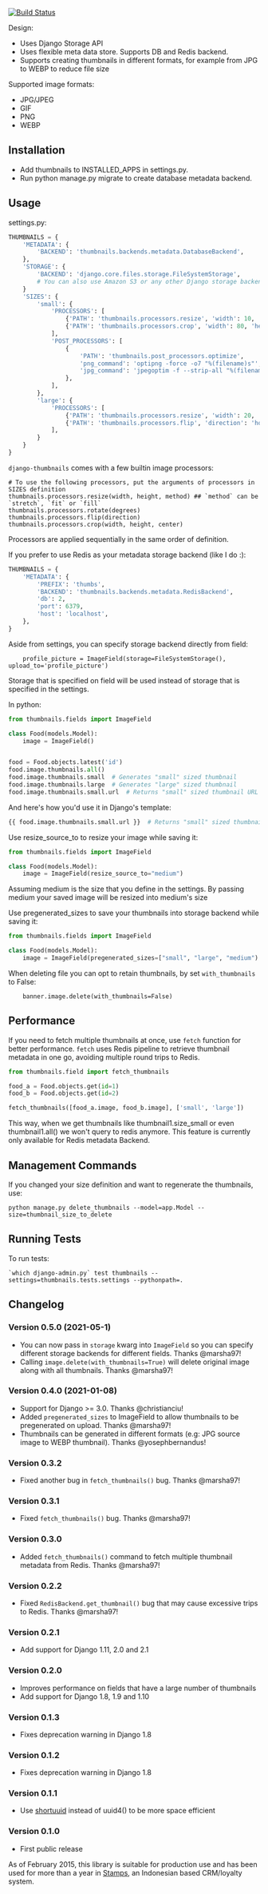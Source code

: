 [![Build
Status](https://travis-ci.org/ui/django-thumbnails.png?branch=master)](https://travis-ci.org/ui/django-thumbnails)

Design:

-   Uses Django Storage API
-   Uses flexible meta data store. Supports DB and Redis backend.
-   Supports creating thumbnails in different formats, for example from
    JPG to WEBP to reduce file size

Supported image formats:

-   JPG/JPEG
-   GIF
-   PNG
-   WEBP

## Installation

-   Add thumbnails to INSTALLED_APPS in settings.py.
-   Run python manage.py migrate to create database metadata backend.

## Usage

settings.py:

```python
THUMBNAILS = {
    'METADATA': {
        'BACKEND': 'thumbnails.backends.metadata.DatabaseBackend',
    },
    'STORAGE': {
        'BACKEND': 'django.core.files.storage.FileSystemStorage',
        # You can also use Amazon S3 or any other Django storage backends
    }
    'SIZES': {
        'small': {
            'PROCESSORS': [
                {'PATH': 'thumbnails.processors.resize', 'width': 10, 'height': 10},
                {'PATH': 'thumbnails.processors.crop', 'width': 80, 'height': 80}
            ],
            'POST_PROCESSORS': [
                {
                    'PATH': 'thumbnails.post_processors.optimize',
                    'png_command': 'optipng -force -o7 "%(filename)s"',
                    'jpg_command': 'jpegoptim -f --strip-all "%(filename)s"',
                },
            ],
        },
        'large': {
            'PROCESSORS': [
                {'PATH': 'thumbnails.processors.resize', 'width': 20, 'height': 20},
                {'PATH': 'thumbnails.processors.flip', 'direction': 'horizontal'}
            ],
        }
    }
}
```

`django-thumbnails` comes with a few builtin image processors:

    # To use the following processors, put the arguments of processors in SIZES definition
    thumbnails.processors.resize(width, height, method) ## `method` can be `stretch`, `fit` or `fill`
    thumbnails.processors.rotate(degrees)
    thumbnails.processors.flip(direction)
    thumbnails.processors.crop(width, height, center)

Processors are applied sequentially in the same order of definition.

If you prefer to use Redis as your metadata storage backend (like I do :):

```python
THUMBNAILS = {
    'METADATA': {
        'PREFIX': 'thumbs',
        'BACKEND': 'thumbnails.backends.metadata.RedisBackend',
        'db': 2,
        'port': 6379,
        'host': 'localhost',
    },
}
```

Aside from settings, you can specify storage backend directly from field:

```{.sourceCode .python}
    profile_picture = ImageField(storage=FileSystemStorage(), upload_to='profile_picture')
```

Storage that is specified on field will be used instead of storage that is specified in the settings.


In python:

```python
from thumbnails.fields import ImageField

class Food(models.Model):
    image = ImageField()


food = Food.objects.latest('id')
food.image.thumbnails.all()
food.image.thumbnails.small  # Generates "small" sized thumbnail
food.image.thumbnails.large  # Generates "large" sized thumbnail
food.image.thumbnails.small.url  # Returns "small" sized thumbnail URL
```

And here's how you'd use it in Django's template:

```python
{{ food.image.thumbnails.small.url }}  # Returns "small" sized thumbnail URL
```

Use resize_source_to to resize your image while saving it:

```python
from thumbnails.fields import ImageField

class Food(models.Model):
    image = ImageField(resize_source_to="medium")
```

Assuming medium is the size that you define in the settings. By passing
medium your saved image will be resized into medium's size

Use pregenerated_sizes to save your thumbnails into storage backend
while saving it:

```python
from thumbnails.fields import ImageField

class Food(models.Model):
    image = ImageField(pregenerated_sizes=["small", "large", "medium")
```


When deleting file you can opt to retain thumbnails, by set `with_thumbnails` to False:
``` {.sourceCode .python}
    banner.image.delete(with_thumbnails=False)
```


## Performance

If you need to fetch multiple thumbnails at once, use `fetch` function
for better performance. `fetch` uses Redis pipeline to retrieve
thumbnail metadata in one go, avoiding multiple round trips to Redis.

```python
from thumbnails.field import fetch_thumbnails

food_a = Food.objects.get(id=1)
food_b = Food.objects.get(id=2)

fetch_thumbnails([food_a.image, food_b.image], ['small', 'large'])
```

This way, when we get thumbnails like thumbnail1.size_small or even
thumbnail1.all() we won't query to redis anymore. This feature is
currently only available for Redis metadata Backend.

## Management Commands

If you changed your size definition and want to regenerate the
thumbnails, use:

    python manage.py delete_thumbnails --model=app.Model --size=thumbnail_size_to_delete

## Running Tests

To run tests:

    `which django-admin.py` test thumbnails --settings=thumbnails.tests.settings --pythonpath=.

## Changelog

### Version 0.5.0 (2021-05-1)

* You can now pass in `storage` kwarg into `ImageField` so you can specify different storage backends for different fields. Thanks @marsha97!
* Calling `image.delete(with_thumbnails=True)` will delete original image along with all thumbnails. Thanks @marsha97!

### Version 0.4.0 (2021-01-08)

-   Support for Django >= 3.0. Thanks @christianciu!
-   Added `pregenerated_sizes` to ImageField to allow thumbnails to be
    pregenerated on upload. Thanks @marsha97!
-   Thumbnails can be generated in different formats (e.g: JPG source
    image to WEBP thumbnail). Thanks @yosephbernandus!

### Version 0.3.2

-   Fixed another bug in `fetch_thumbnails()` bug. Thanks @marsha97!

### Version 0.3.1

-   Fixed `fetch_thumbnails()` bug. Thanks @marsha97!

### Version 0.3.0

-   Added `fetch_thumbnails()` command to fetch multiple thumbnail
    metadata from Redis. Thanks @marsha97!

### Version 0.2.2

-   Fixed `RedisBackend.get_thumbnail()` bug that may cause excessive
    trips to Redis. Thanks @marsha97!

### Version 0.2.1

-   Add support for Django 1.11, 2.0 and 2.1

### Version 0.2.0

-   Improves performance on fields that have a large number of
    thumbnails
-   Add support for Django 1.8, 1.9 and 1.10

### Version 0.1.3

-   Fixes deprecation warning in Django 1.8

### Version 0.1.2

-   Fixes deprecation warning in Django 1.8

### Version 0.1.1

-   Use
    [shortuuid](https://github.com/stochastic-technologies/shortuuid)
    instead of uuid4() to be more space efficient

### Version 0.1.0

-   First public release

As of February 2015, this library is suitable for production use and has
been used for more than a year in [Stamps](http://stamps.co.id), an
Indonesian based CRM/loyalty system.
